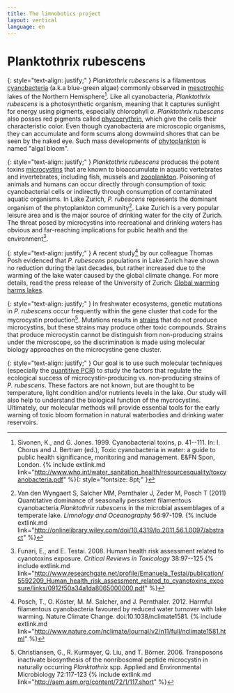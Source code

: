 ```yaml
---
title: The limnobotics project
layout: vertical 
language: en
---
```


# Planktothrix rubescens

{: style="text-align: justify;" }
*Planktothrix rubescens* is a filamentous [cyanobacteria](http://en.wikipedia.org/wiki/Cyanobacteria) (a.k.a blue-green algae) commonly observed in [mesotrophic](http://en.wikipedia.org/wiki/Trophic_state_index#Mesotrophic) lakes of the Northern Hemisphere[^1]. Like all cyanobacteria, *Planktothrix rubescens* is a photosynthetic organism, meaning that it captures sunlight for energy using pigments, especially chlorophyll *a*. *Planktothrix rubescens* also posses red pigments called [phycoerythrin](http://en.wikipedia.org/wiki/Phycoerythrin), which give the cells their characteristic color. Even though cyanobacteria are microscopic organisms, they can accumulate and form scums along downwind shores that can be seen by the naked eye. Such mass developments of [phytoplankton](http://en.wikipedia.org/wiki/Phytoplankton) is named "algal bloom".  

{: style="text-align: justify;" }
*Planktothrix rubescens* produces the potent toxins [microcystins](http://en.wikipedia.org/wiki/Microcystin) that are known to bioaccumulate in aquatic vertebrates and invertebrates, including fish, mussels and [zooplankton](http://en.wikipedia.org/wiki/Zooplankton). Poisoning of animals and humans can occur directly through consumption of toxic cyanobacterial cells or indirectly through consumption of contaminated aquatic organisms. In Lake Zurich, *P. rubescens* represents the dominant organism of the phytoplankton community[^2]. Lake Zurich is a very popular leisure area and is the major source of drinking water for the city of Zurich. The threat posed by microcystins into recreational and drinking waters has obvious and far-reaching implications for public health and the environment[^3].

{: style="text-align: justify;" }
A recent study[^4] by our colleague Thomas Posh evidenced that *P. rubescens* populations in Lake Zurich have shown no reduction during the last decades, but rather increased due to the warming of the lake water caused by the global climate change. For more details, read the press release of the University of Zurich: [Global warming harms lakes](http://www.mediadesk.uzh.ch/articles/2012/klimaerwaermung-schadet-den-seen_en.html).

{: style="text-align: justify;" }
In freshwater ecosystems, genetic mutations in *P. rubescens* occur frequently within the gene cluster that code for the mycrocystin production[^5]. Mutations results in [strains](http://en.wikipedia.org/wiki/Strain_(biology)) that do not produce microcystins, but these strains may produce other toxic compounds. Strains that produce microcystin cannot be distinguish from non-producing strains under the microscope, so the discrimination is made using molecular biology approaches on the microcystine gene cluster.

{: style="text-align: justify;" }
Our goal is to use such molecular techniques (especially the [quantitive PCR](http://en.wikipedia.org/wiki/Quantitative_PCR)) to study the factors that regulate the ecological success of microcystin-producing vs. non-producing strains of *P. rubescens*. These factors are not known, but are thought to be temperature, light condition and/or nutrients levels in the lake. Our study will also help to understand the biological function of the mycrocystins. Ultimately, our molecular methods will provide essential tools for the early warning of toxic bloom formation in natural waterbodies and drinking water reservoirs.


[^1]: Sivonen, K., and G. Jones. 1999. Cyanobacterial toxins, p. 41--111. In: I. Chorus and J. Bertram (ed.), Toxic cyanobacteria in water: a guide to public health significance, monitoring and management. E&FN Spon, London. {% include extlink.md link="http://www.who.int/water_sanitation_health/resourcesquality/toxcyanobacteria.pdf" %}{: style="fontsize: 8pt;" }
[^2]: Van den Wyngaert S, Salcher MM, Pernthaler J, Zeder M, Posch T (2011) Quantitative dominance of seasonally persistent filamentous cyanobacteria *Planktothrix rubescens* in the microbial assemblages of a temperate lake. *Limnology and Oceanography* 56:97-109. {% include extlink.md link="http://onlinelibrary.wiley.com/doi/10.4319/lo.2011.56.1.0097/abstract" %} 
[^3]: Funari, E., and E. Testai. 2008. Human health risk assessment related to cyanotoxins exposure. *Critical Reviews in Toxicology* 38:97--125  {% include extlink.md link="http://www.researchgate.net/profile/Emanuela_Testai/publication/5592209_Human_health_risk_assessment_related_to_cyanotoxins_exposure/links/0912f50a34a1da8065000000.pdf" %}
[^4]: Posch, T., O. Köster, M. M. Salcher, and J. Pernthaler. 2012. Harmful filamentous cyanobacteria favoured by reduced water turnover with lake warming. Nature Climate Change. doi:10.1038/nclimate1581. {% include extlink.md link="http://www.nature.com/nclimate/journal/v2/n11/full/nclimate1581.html" %}
[^5]: Christiansen, G., R. Kurmayer, Q. Liu, and T. Börner. 2006. Transposons inactivate biosynthesis of the nonribosomal peptide microcystin in naturally occurring *Planktothrix* spp. Applied and Environmental Microbiology 72:117-123 {% include extlink.md link="http://aem.asm.org/content/72/1/117.short" %}
